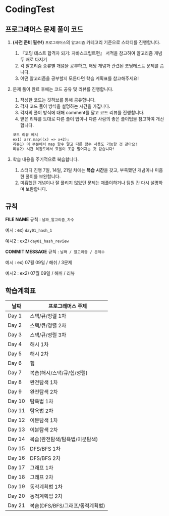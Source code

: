# CodingTest
## 프로그래머스 문제 풀이 코드 
1. **(사전 준비 필수!)** `프로그래머스`의 `알고리즘` 카테고리 기준으로 스터디를 진행합니다.
    1. 『코딩 테스트 합격자 되기: 자바스크립트편』 서적을 참고하여 알고리즘 개념 두 배로 다지기
    2. 각 알고리즘 종류별 개념을 공부하고, 해당 개념과 관련된 코딩테스트 문제를 풉니다.
    3. 어떤 알고리즘을 공부할지 모른다면 학습 계획표를 참고해주세요!
2. 문제 풀이 완료 후에는 코드 공유 및 리뷰를 진행합니다.
    1. 작성한 코드는 깃허브를 통해 공유합니다.
    2. 각자 코드 풀이 방식을 설명하는 시간을 가집니다.
    3. 각자의 풀이 방식에 대해  comment를 달고 코드 리뷰를 진행합니다.
    4. 받은 리뷰를 토대로 다른 풀이 법이나 다른 사람의 좋은 풀이법을 참고하여 개선합니다.
    
    ```html
    코드 리뷰 예시
    ex1) arr.map((x) => x+2);
    리뷰1) 이 부분에서 map 함수 말고 다른 함수 사용도 가능할 것 같아요!
    리뷰2) 시간 복잡도에서 효율이 조금 떨어지는 것 같습니다!
    ```
    
3. 학습 내용을 주기적으로 복습합니다.
    1. 스터디 진행 7일, 14일, 21일 차에는 **복습 시간**을 갖고, 부족했던 개념이나 미흡한 풀이를 보완합니다.
    2. 미흡했던 개념이나 잘 풀리지 않았던 문제는 재풀이하거나 팀원 간 다시 설명하며 보완합니다.

## 규칙
**FILE NAME**
규칙 : ```날짜_알고리즘_차수```

예시 : ex) ```day01_hash_1```

예시2 : ex2) ```day01_hash_review```

**COMMIT MESSAGE**
규칙 : ```날짜 / 알고리즘 / 문제수 ```

예시 : ex) 07월 09일 / 해쉬 / 3문제

예시2 : ex2) 07월 09일 / 해쉬 / 리뷰


## 학습계획표
|날짜|프로그래머스 주제|
|--|--|
|Day 1|스택/큐/정렬 1차|	
|Day 2|스택/큐/정렬 2차|
|Day 3|스택/큐/정렬 3차|	
|Day 4|해시 1차|
|Day 5|해시 2차
|Day 6|힙|
|Day 7|복습(해시/스택/큐/힙/정렬)|
|Day 8|완전탐색 1차|
|Day 9|완전탐색 2차|
|Day 10|탐욕법 1차|
|Day 11|탐욕법 2차|
|Day 12|이분탐색 1차|
|Day 13|이분탐색 2차|
|Day 14|복습(완전탐색/탐욕법/이분탐색)|
|Day 15|DFS/BFS 1차|
|Day 16|DFS/BFS 2차|
|Day 17|그래프 1차|
|Day 18|그래프 2차|
|Day 19|동적계획법 1차|
|Day 20|동적계획법 2차|
|Day 21|복습(DFS/BFS/그래프/동적계획법)|
